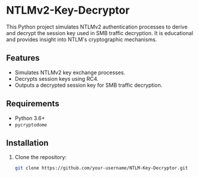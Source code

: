 # NTLMv2-Key-Decryptor



This Python project simulates NTLMv2 authentication processes to derive and decrypt the session key used in SMB traffic decryption. It is educational and provides insight into NTLM's cryptographic mechanisms.

## Features
- Simulates NTLMv2 key exchange processes.
- Decrypts session keys using RC4.
- Outputs a decrypted session key for SMB traffic decryption.

## Requirements
- Python 3.6+
- `pycryptodome`

## Installation
1. Clone the repository:
   ```bash
   git clone https://github.com/your-username/NTLM-Key-Decryptor.git

